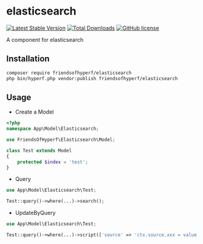 # elasticsearch

[![Latest Stable Version](https://poser.pugx.org/friendsofhyperf/elasticsearch/version.png)](https://packagist.org/packages/friendsofhyperf/elasticsearch)
[![Total Downloads](https://poser.pugx.org/friendsofhyperf/elasticsearch/d/total.png)](https://packagist.org/packages/friendsofhyperf/elasticsearch)
[![GitHub license](https://img.shields.io/github/license/friendsofhyperf/elasticsearch)](https://github.com/friendsofhyperf/elasticsearch)

A component for elasticsearch

## Installation

```bash
composer require friendsofhyperf/elasticsearch
php bin/hyperf.php vendor:publish friendsofhyperf/elasticsearch
```

## Usage

- Create a Model

```php
<?php
namespace App\Model\Elasticsearch;

use FriendsOfHyperf\Elasticsearch\Model;

class Test extends Model
{
    protected $index = 'test';
}
```

- Query

```php
use App\Model\Elasticsearch\Test;

Test::query()->where(...)->search();
```

- UpdateByQuery

```php
use App\Model\Elasticsearch\Test;

Test::query()->where(...)->script(['source' => 'ctx.source.xxx = value'])->updateByQuery();
```
